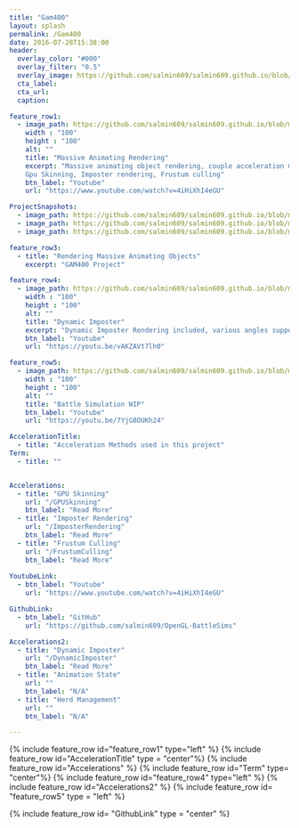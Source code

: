 ```yaml
---
title: "Gam400"
layout: splash
permalink: /Gam400
date: 2016-07-28T15:38:00
header:
  overlay_color: "#000"
  overlay_filter: "0.5"
  overlay_image: https://github.com/salmin609/salmin609.github.io/blob/master/images/Gam400_DisplayImg.png?raw=true
  cta_label:
  cta_url:
  caption:

feature_row1:
  - image_path: https://github.com/salmin609/salmin609.github.io/blob/master/images/Gam400_DisplayImg.png?raw=true
    width : "100"
    height : "100"
    alt: ""
    title: "Massive Animating Rendering"
    excerpt: "Massive animating object rendering, couple acceleration methods used in this project.
    Gpu Skinning, Imposter rendering, Frustum culling"
    btn_label: "Youtube"
    url: "https://www.youtube.com/watch?v=4iHiXhI4eGU"

ProjectSnapshots:
  - image_path: https://github.com/salmin609/salmin609.github.io/blob/master/images/400_1.png?raw=true
  - image_path: https://github.com/salmin609/salmin609.github.io/blob/master/images/400_2.png?raw=true
  - image_path: https://github.com/salmin609/salmin609.github.io/blob/master/images/400_3.png?raw=true

feature_row3:
  - title: "Rendering Massive Animating Objects"
    excerpt: "GAM400 Project"

feature_row4:
  - image_path: https://github.com/salmin609/salmin609.github.io/blob/master/images/Dynamic-Imposter%20WIP.png?raw=true
    width : "100"
    height : "100"
    alt: ""
    title: "Dynamic Imposter"
    excerpt: "Dynamic Imposter Rendering included, various angles supported now."
    btn_label: "Youtube"
    url: "https://youtu.be/vAKZAVt7lh0"

feature_row5:
  - image_path: https://github.com/salmin609/salmin609.github.io/blob/master/images/GAM400/Wait.gif?raw=true
    width : "100"
    height : "100"
    alt: ""
    title: "Battle Simulation WIP"
    btn_label: "Youtube"
    url: "https://youtu.be/7YjG8OUKh24"

AccelerationTitle:
  - title: "Acceleration Methods used in this project"
Term:
  - title: ""


Accelerations:
  - title: "GPU Skinning"
    url: "/GPUSkinning"
    btn_label: "Read More"
  - title: "Imposter Rendering"
    url: "/ImposterRendering"
    btn_label: "Read More"
  - title: "Frustum Culling"
    url: "/FrustumCulling"
    btn_label: "Read More"
  
YoutubeLink:
  - btn_label: "Youtube"
    url: "https://www.youtube.com/watch?v=4iHiXhI4eGU"

GithubLink:
  - btn_label: "GitHub"
    url: "https://github.com/salmin609/OpenGL-BattleSims"

Accelerations2:
  - title: "Dynamic Imposter"
    url: "/DynamicImposter"
    btn_label: "Read More"
  - title: "Animation State"
    url: ""
    btn_label: "N/A"
  - title: "Herd Management"
    url: ""
    btn_label: "N/A"

---
```


{% include feature_row id="feature_row1" type="left" %}
{% include feature_row id="AccelerationTitle" type = "center"%}
{% include feature_row id="Accelerations" %}
{% include feature_row id="Term" type= "center"%}
{% include feature_row id="feature_row4" type="left" %}
{% include feature_row id="Accelerations2" %}
{% include feature_row id= "feature_row5" type = "left" %}

{% include feature_row id= "GithubLink" type = "center" %}